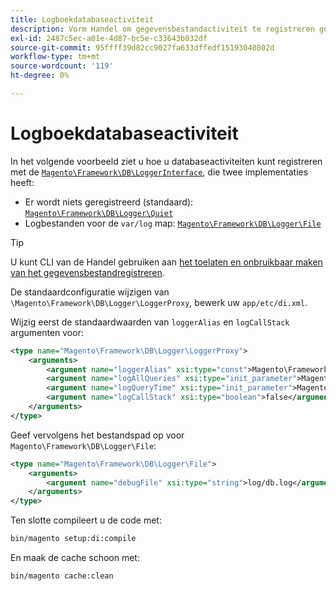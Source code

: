 ```yaml
---
title: Logboekdatabaseactiviteit
description: Vorm Handel om gegevensbestandactiviteit te registreren gebruikend de interface van de Registrator.
exl-id: 2487c5ec-a01e-4d87-bc5e-c33643b032df
source-git-commit: 95ffff39d82cc9027fa633dffedf15193040802d
workflow-type: tm+mt
source-wordcount: '119'
ht-degree: 0%

---
```


# Logboekdatabaseactiviteit

In het volgende voorbeeld ziet u hoe u databaseactiviteiten kunt registreren met de [`Magento\Framework\DB\LoggerInterface`][interface], die twee implementaties heeft:

- Er wordt niets geregistreerd (standaard): [`Magento\Framework\DB\Logger\Quiet`][quiet]
- Logbestanden voor de `var/log` map: [`Magento\Framework\DB\Logger\File`][file]

>[!TIP]
>
>U kunt CLI van de Handel gebruiken aan [het toelaten en onbruikbaar maken van het gegevensbestandregistreren](../cli/enable-logging.md#database-logging).

De standaardconfiguratie wijzigen van `\Magento\Framework\DB\Logger\LoggerProxy`, bewerk uw `app/etc/di.xml`.

Wijzig eerst de standaardwaarden van `loggerAlias` en `logCallStack` argumenten voor:

```xml
<type name="Magento\Framework\DB\Logger\LoggerProxy">
    <arguments>
        <argument name="loggerAlias" xsi:type="const">Magento\Framework\DB\Logger\LoggerProxy::LOGGER_ALIAS_FILE</argument>
        <argument name="logAllQueries" xsi:type="init_parameter">Magento\Framework\Config\ConfigOptionsListConstants::CONFIG_PATH_DB_LOGGER_LOG_EVERYTHING</argument>
        <argument name="logQueryTime" xsi:type="init_parameter">Magento\Framework\Config\ConfigOptionsListConstants::CONFIG_PATH_DB_LOGGER_QUERY_TIME_THRESHOLD</argument>
        <argument name="logCallStack" xsi:type="boolean">false</argument>
    </arguments>
</type>
```

Geef vervolgens het bestandspad op voor `Magento\Framework\DB\Logger\File`:

```xml
<type name="Magento\Framework\DB\Logger\File">
    <arguments>
        <argument name="debugFile" xsi:type="string">log/db.log</argument>
    </arguments>
</type>
```

Ten slotte compileert u de code met:

```bash
bin/magento setup:di:compile
```

En maak de cache schoon met:

```bash
bin/magento cache:clean
```

<!-- link definitions -->

[file]: https://github.com/magento/magento2/blob/2.4/lib/internal/Magento/Framework/DB/Logger/File.php
[interface]: https://github.com/magento/magento2/blob/2.4/lib/internal/Magento/Framework/DB/LoggerInterface.php
[quiet]: https://github.com/magento/magento2/blob/2.4/lib/internal/Magento/Framework/DB/Logger/Quiet.php
